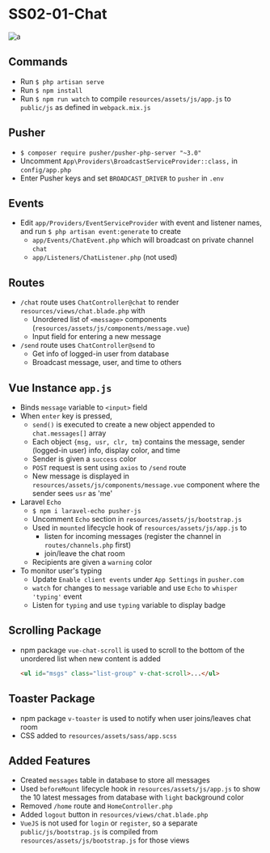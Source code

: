 # SS02-01-Chat

![a](../assets/a.png?raw=true)

## Commands
* Run `$ php artisan serve`
* Run `$ npm install`
* Run `$ npm run watch` to compile `resources/assets/js/app.js` to `public/js` as defined in `webpack.mix.js`

## Pusher
* `$ composer require pusher/pusher-php-server "~3.0"`
* Uncomment `App\Providers\BroadcastServiceProvider::class,` in `config/app.php`
* Enter Pusher keys and set `BROADCAST_DRIVER` to `pusher` in `.env`

## Events
* Edit `app/Providers/EventServiceProvider` with event and listener names, and run `$ php artisan event:generate` to create
  * `app/Events/ChatEvent.php` which will broadcast on private channel `chat`
  * `app/Listeners/ChatListener.php` (not used)

## Routes
* `/chat` route uses `ChatController@chat` to render `resources/views/chat.blade.php` with
  * Unordered list of `<message>` components (`resources/assets/js/components/message.vue`)
  * Input field for entering a new message
* `/send` route uses `ChatController@send` to
  * Get info of logged-in user from database
  * Broadcast message, user, and time to others

## Vue Instance `app.js`
* Binds `message` variable to `<input>` field
* When `enter` key is pressed,
  * `send()` is executed to create a new object appended to `chat.messages[]` array
  * Each object `{msg, usr, clr, tm}` contains the message, sender (logged-in user) info, display color, and time
  * Sender is given a `success` color
  * `POST` request is sent using `axios` to `/send` route
  * New message is displayed in `resources/assets/js/components/message.vue` component where the sender sees `usr` as 'me'
* Laravel `Echo`
  * `$ npm i laravel-echo pusher-js`
  * Uncomment `Echo` section in `resources/assets/js/bootstrap.js`
  * Used in `mounted` lifecycle hook of `resources/assets/js/app.js` to
    * listen for incoming messages (register the channel in `routes/channels.php` first)
    * join/leave the chat room
  * Recipients are given a `warning` color    
* To monitor user's typing 
  * Update `Enable client events` under `App Settings` in `pusher.com`
  * `watch` for changes to `message` variable and use `Echo` to `whisper 'typing'` event
  * Listen for `typing` and use `typing` variable to display badge

## Scrolling Package
* npm package `vue-chat-scroll` is used to scroll to the bottom of the unordered list when new content is added
  ```html
  <ul id="msgs" class="list-group" v-chat-scroll>...</ul>
  ```

## Toaster Package
* npm package `v-toaster` is used to notify when user joins/leaves chat room
* CSS added to `resources/assets/sass/app.scss`

## Added Features
* Created `messages` table in database to store all messages
* Used `beforeMount` lifecycle hook in `resources/assets/js/app.js` to show the 10 latest messages from database with `light` background color
* Removed `/home` route and `HomeController.php`
* Added `logout` button in `resources/views/chat.blade.php`
* `VueJS` is not used for `login` or `register`, so a separate `public/js/bootstrap.js` is compiled from `resources/assets/js/bootstrap.js` for those views